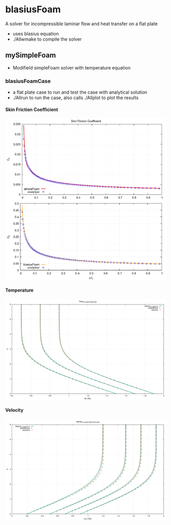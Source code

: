 # blasiusFoam
A solver for incompressible laminar flow and heat transfer on a flat plate
- uses blasius equation
- ./Allwmake to compile the solver

## mySimpleFoam
- Modifield simpleFoam solver with temperature equation

### blasiusFoamCase
- a flat plate case to run and test the case with analytical solution
- ./Allrun to run the case, also calls ./Allplot to plot the results 

#### Skin Friction Coefficient
![Skin Friction Coefficient](/images/Cf.png)
#### Temperature
![Temperature](/images/theta_all.png)
#### Velocity
![Velocity](/images/velocity_all.png)
